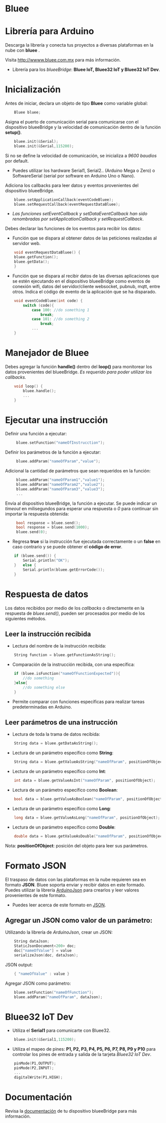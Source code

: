 # Bluee

Librería para Arduino
===========================================
Descarga la librería y conecta tus proyectos a diversas plataformas en la nube con **bluee** .

Visita http://wwww.bluee.com.mx para más información.

- Librería para los *blueeBridge*: **Bluee IoT, Bluee32 IoT y Bluee32 IoT Dev**.

# Inicialización

Antes de iniciar, declara un objeto de tipo **Bluee** como variable global:
``` C++
    Bluee bluee;
````
Asigna el puerto de comunicación serial para comunicarse con el dispositivo blueeBridge y la velocidad de comunicación dentro de la función **setup()**.
``` C++
    bluee.init(&Serial); 
    bluee.init(&Serial,115200);
````
Si no se define la velocidad de comunicación, se inicializa a *9600 baudios* por default.

- Puedes utilizar los hardware Serial1, Serial2.. (Arduino Mega o Zero) o SoftwareSerial (serial por software en Arduino Uno o Nano).

Adiciona los callbacks para leer datos y eventos provenientes del dispositivo blueeBridge.
``` C++
    bluee.setApplicationCallback(eventCodeBluee);
    bluee.setRequestCallback(eventRequestDataBluee);
````

- *Las funciones setEventCallback y setDataEventCallback han sido renombradas por setApplicationCallback y setRequestCallback*.

Debes declarar las funciones de los eventos para recibir los datos:

- Función que se dispara al obtener datos de las peticiones realizadas al servidor web.
``` C++
    void eventRequestDataBluee() {
    bluee.getFunction();
    bluee.getData();
    }
````
- Función que se dispara al recibir datos de las diversas aplicaciones que se estén ejecutando en el dispositivo blueeBridge como eventos de conexión wifi, datos del servidor/cliente websocket,  pubnub, mqtt, entre otros. Indica el código de evento de la aplicación que se ha disparado.
``` C++
    void eventCodeBluee(int code) {
	    switch (code){
		    case 100: //do something 1
			    break;
		    case 101: //do something 2
			    break;
		    ...
    }
````

# Manejador de Bluee

Debes agregar la función **handle()** dentro del **loop()** para monitorear los datos provenientes del blueeBridge. *Es requerido para poder utilizar los callbacks.*
``` C++
	void loop() {
	    bluee.handle();
	    ...
	}
````

# Ejecutar una instrucción

Definir una función a ejecutar:
``` C++
     bluee.setFunction("nameOfInstrucction");
````
Definir los parámetros de la función a ejecutar:
``` C++
     bluee.addParam("nameOfParam","value");
````
Adicional la cantidad de parámetros que sean requeridos en la función:
``` C++
     bluee.addParam("nameOfParam1","value1");
     bluee.addParam("nameOfParam2","value2");
     bluee.addParam("nameOfParam3","value3");
     ...
````
Envía al dispositivo blueeBridge, la función a ejecutar. Se puede indicar un *timeout* en milisegundos para esperar una respuesta o *0* para continuar sin importar la respuesta obtenida:
``` C++
     bool response = bluee.send();
     bool response = bluee.send(1000);
     bluee.send(0);
````
- Regresa **true** si la instrucción fue ejecutada correctamente o un **false** en caso contrario y se puede obtener el **código de error**.
``` C++
	if (bluee.send()) {
		Serial.println("OK");
	}   else {
		Serial.println(bluee.getErrorCode());
	}
````

# Respuesta de datos

Los datos recibidos por medio de los *callbacks* o directamente en la respuesta de *bluee.send()*, pueden ser procesados por medio de los siguientes métodos.

## Leer la instrucción recibida

- Lectura del nombre de la instrucción recibida:
``` C++
    String function = bluee.getFunctionAsString();
```
- Comparación de la instrucción recibida, con una específica:
``` C++
    if (bluee.isFunction("nameOfFunctionExpected")){
	    //do something
    }else{
	    //do something else
    }
```
- Permite comparar con funciones específicas para realizar tareas predeterminadas en Arduino.

## Leer parámetros de una instrucción

- Lectura de toda la trama de datos recibida:
``` C++
    String data = bluee.getDataAsString();
```
- Lectura de un parámetro específico como **String**:
``` C++
    String data = bluee.getValueAsString("nameOfParam", positionOfObject);
```
- Lectura de un parámetro específico como **Int**:
``` C++
    int data = bluee.getValueAsInt("nameOfParam", positionOfObject);
```
- Lectura de un parámetro específico como **Boolean**:
``` C++
    bool data = bluee.getValueAsBoolean("nameOfParam", positionOfObject);
```
- Lectura de un parámetro específico como **Long**:
``` C++
    long data = bluee.getValueAsLong("nameOfParam", positionOfObject);
```
- Lectura de un parámetro específico como **Double**:
``` C++
    double data = bluee.getValueAsDouble("nameOfParam", positionOfObject);
```
Nota: **positionOfObject**: posición del objeto para leer sus parámetros.

# Formato JSON

El traspaso de datos con las plataformas en la nube requieren sea en formato **JSON**. Bluee soporta enviar y recibir datos en este formado. Puedes utilizar la librería [ArduinoJson] para crearlos y leer valores provenientes de este formato.

- Puedes leer acerca de este formato en [JSON].

## Agregar un JSON como valor de un parámetro:

Utilizando la librería de *ArduinoJson*, crear un JSON:
``` C++
	String dataJson;  
	StaticJsonDocument<200> doc;
	doc["nameOfValue"] = value
	serializeJson(doc, dataJson);
```
JSON output:
``` C++
    { "nameOfValue" : value }
```
Agregar JSON como parámetro:
``` C++
	bluee.setFunction("nameOfFunction");
	bluee.addParam("nameOfParam", dataJson);
```

# Bluee32 IoT Dev 

- Utiliza el **Serial1** para comunicarte con Bluee32.

``` C++
    bluee.init(&Serial1,115200);
```

- Utiliza el mapeo de pines: **P1, P2, P3, P4, P5, P6, P7, P8, P9 y P10** para controlar los pines de entrada y salida de la tarjeta *Bluee32 IoT Dev*.

``` C++
    pinMode(P1,OUTPUT);
    pinMode(P2,INPUT);
    ...
    digitalWrite(P1,HIGH);
```
# Documentación

Revisa la [documentación] de tu dispositivo blueeBridge para más información.
 
  [documentación]: <https://bluee.com.mx/pages/ecosistema/documentacion>
  
[ArduinoJson]: <https://arduinojson.org/>

[JSON]: <https://www.json.org/json-es.html>